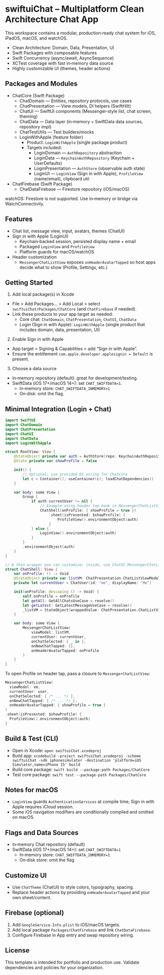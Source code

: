# swiftuiChat – Multiplatform Clean Architecture Chat App

This workspace contains a modular, production‑ready chat system for iOS, iPadOS, macOS, and watchOS.

- Clean Architecture: Domain, Data, Presentation, UI
- Swift Packages with composable features
- Swift Concurrency (async/await, AsyncSequence)
- XCTest coverage with fast in‑memory data source
- Highly customizable UI (themes, header actions)

## Packages and Modules

- ChatCore (Swift Package)
  - ChatDomain — Entities, repository protocols, use cases
  - ChatPresentation — View models, DI helpers (SwiftHilt)
  - ChatUI — SwiftUI components (Messenger‑style list, chat screen, theming)
  - ChatData — Data layer (in‑memory + SwiftData data sources, repository impl)
  - ChatTestUtils — Test builders/mocks
  - LoginWithApple (feature folder)
    - Product: `LoginWithApple` (single package product)
    - Targets included:
      - LoginDomain — `AuthRepository` abstraction
      - LoginData — `KeychainAuthRepository` (Keychain + UserDefaults)
      - LoginPresentation — `AuthStore` (observable auth state)
      - LoginUI — `LoginView` (Sign in with Apple), `ProfileView` (name/email), clipboard util
- ChatFirebase (Swift Package)
  - ChatDataFirebase — Firestore repository (iOS/macOS)

watchOS: Firestore is not supported. Use in‑memory or bridge via WatchConnectivity.

## Features

- Chat list, message view, input, avatars, themes (ChatUI)
- Sign in with Apple (LoginUI)
  - Keychain‑backed session, persisted display name + email
  - Packaged `LoginView` and `ProfileView`
  - Platform guards for macOS/watchOS
- Header customization
  - `MessengerChatListView` exposes `onHeaderAvatarTapped` so host apps decide what to show (Profile, Settings, etc.)

## Getting Started

1) Add local package(s) in Xcode
- File > Add Packages… > Add Local > select `swiftuiChat/Packages/ChatCore` (and `ChatFirebase` if needed).
- Link these products to your app target as needed:
  - Core chat: `ChatDomain`, `ChatPresentation`, `ChatUI`, `ChatData`
  - Login (Sign in with Apple): `LoginWithApple` (single product that includes domain, data, presentation, UI)

2) Enable Sign in with Apple
- App target > Signing & Capabilities > add “Sign in with Apple”.
- Ensure the entitlement `com.apple.developer.applesignin = Default` is present.

3) Choose a data source
- In‑memory repository (default): great for development/testing.
- SwiftData (iOS 17+/macOS 14+): set `CHAT_SWIFTDATA=1`.
  - In‑memory store: `CHAT_SWIFTDATA_INMEMORY=1`
  - On‑disk: omit the flag.

## Minimal Integration (Login + Chat)

```swift
import SwiftUI
import ChatDomain
import ChatPresentation
import ChatUI
import ChatData
import LoginWithApple

struct RootView: View {
    @StateObject private var auth = AuthStore(repo: KeychainAuthRepository())
    @State private var showProfile = false

    init() {
        // Optional: use provided DI wiring for ChatCore
        let c = Container(); useContainer(c); loadChatDependencies()
    }

    var body: some View {
        Group {
            if auth.currentUser != nil {
                // Example using header tap hook in MessengerChatListView
                ChatShell(onProfile: { showProfile = true })
                    .sheet(isPresented: $showProfile) {
                        ProfileView().environmentObject(auth)
                    }
            } else {
                LoginView().environmentObject(auth)
            }
        }
        .environmentObject(auth)
    }
}

// A thin wrapper you can customize; inside, use ChatUI.MessengerChatListView
struct ChatShell: View {
    var onProfile: () -> Void
    @StateObject private var listVM: ChatPresentation.ChatListViewModel
    private let currentUser = ChatUser(id: "me", displayName: "Me")

    init(onProfile: @escaping () -> Void) {
        self.onProfile = onProfile
        let getAll: GetAllChatsUseCase = resolve()
        let getLatest: GetLatestMessageUseCase = resolve()
        _listVM = StateObject(wrappedValue: ChatPresentation.ChatListViewModel(getAllChats: getAll, getLatestMessage: getLatest))
    }

    var body: some View {
        MessengerChatListView(
            viewModel: listVM,
            currentUser: currentUser,
            onChatSelected: { _ in },
            onNewChatTapped: {},
            onHeaderAvatarTapped: onProfile
        )
    }
}
```

To open Profile on header tap, pass a closure to `MessengerChatListView`:

```swift
MessengerChatListView(
  viewModel: vm,
  currentUser: user,
  onChatSelected: { /* ... */ },
  onNewChatTapped: { /* ... */ },
  onHeaderAvatarTapped: { showProfile = true }
)
.sheet(isPresented: $showProfile) {
  ProfileView().environmentObject(auth)
}
```

## Build & Test (CLI)
- Open in Xcode: `open swiftuiChat.xcodeproj`
- Build app: `xcodebuild -project swiftuiChat.xcodeproj -scheme swiftuiChat -sdk iphonesimulator -destination 'platform=iOS Simulator,name=iPhone 15' build`
- Build core package: `swift build --package-path Packages/ChatCore`
- Test core package: `swift test --package-path Packages/ChatCore`

## Notes for macOS
- `LoginView` guards `AuthenticationServices` at compile time; Sign in with Apple requires iCloud session.
- Some iOS navigation modifiers are conditionally compiled and omitted on macOS.

## Flags and Data Sources
- In‑memory Chat repository (default)
- SwiftData (iOS 17+/macOS 14+): set `CHAT_SWIFTDATA=1`
  - In‑memory store: `CHAT_SWIFTDATA_INMEMORY=1`
  - On‑disk store: omit the flag
  

## Customize UI
- Use `ChatTheme` (ChatUI) to style colors, typography, spacing.
- Replace header actions by providing `onHeaderAvatarTapped` and your own sheet/content.

## Firebase (optional)
1. Add `GoogleService-Info.plist` to iOS/macOS targets.
2. Add local package `Packages/ChatFirebase` and link `ChatDataFirebase`.
3. Configure Firebase in App entry and swap repository wiring.

## License
This template is intended for portfolio and production use. Validate dependencies and policies for your organization.
